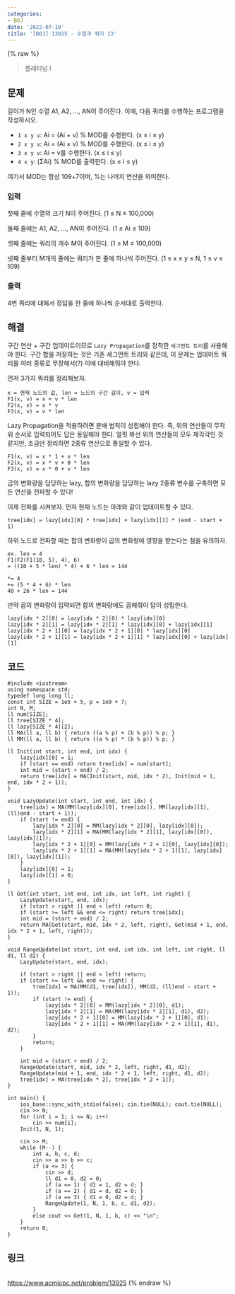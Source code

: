 ```yaml
---
categories:
- BOJ
date: '2022-07-10'
title: '[BOJ] 13925 - 수열과 쿼리 13'
---
```


{% raw %}
> 플래티넘 I<br>

## 문제
길이가 N인 수열 A1, A2, ..., AN이 주어진다. 이때, 다음 쿼리를 수행하는 프로그램을 작성하시오.

-   `1 x y v`: Ai = (Ai + v) % MOD를 수행한다. (x ≤ i ≤ y)
-   `2 x y v`: Ai  = (Ai × v) % MOD를 수행한다. (x ≤ i ≤ y)
-   `3 x y v`: Ai  = v를 수행한다. (x ≤ i ≤ y)
-   `4 x y`: (ΣAi) % MOD를 출력한다. (x ≤ i ≤ y)

여기서 MOD는 항상 109+7이며, %는 나머지 연산을 의미한다.

### 입력
첫째 줄에 수열의 크기 N이 주어진다. (1 ≤ N ≤ 100,000)

둘째 줄에는 A1, A2, ..., AN이 주어진다. (1 ≤ Ai  ≤ 109)

셋째 줄에는 쿼리의 개수 M이 주어진다. (1 ≤ M ≤ 100,000)

넷째 줄부터 M개의 줄에는 쿼리가 한 줄에 하나씩 주어진다. (1 ≤ x ≤ y ≤ N, 1 ≤ v ≤ 109)

### 출력
4번 쿼리에 대해서 정답을 한 줄에 하나씩 순서대로 출력한다.

## 해결
구간 연산 + 구간 업데이트이므로 `Lazy Propagation`를 장착한 `세그먼트 트리`를 사용해야 한다. 구간 합을 저장하는 것은 기존 세그먼트 트리와 같은데, 이 문제는 업데이트 쿼리를 여러 종류로 무장해서(?) 이에 대비해줘야 한다.

먼저 3가지 쿼리를 정리해보자. 
```
x = 현재 노드의 값, len = 노드의 구간 길이, v = 입력
F1(x, v) = x + v * len
F2(x, v) = x * v
F3(x, v) = v * len
```

Lazy Propagation을 적용하려면 분배 법칙이 성립해야 한다. 즉, 위의 연산들이 무작위 순서로 입력되어도 답은 동일해야 한다. 얼핏 봐선 위의 연산들이 모두 제각각인 것 같지만, 조금만 정리하면 2종류 연산으로 통일할 수 있다.
```
F1(x, v) = x * 1 + v * len
F2(x, v) = x * v + 0 * len
F3(x, v) = x * 0 + v * len
```
곱의 변화량을 담당하는 lazy, 합의 변화량을 담당하는 lazy 2종류 변수를 구축하면 모든 연산을 전파할 수 있다!

이제 전파를 시켜보자. 먼저 현재 노드는 아래와 같이 업데이트할 수 있다.
```
tree[idx] = lazy[idx][0] * tree[idx] + lazy[idx][1] * (end - start + 1)
```
하위 노드로 전파할 때는 합의 변화량이 곱의 변화량에 영향을 받는다는 점을 유의하자.
```
ex. len = 4
F1(F2(F1(10, 5), 4), 6)
= ((10 + 5 * len) * 4) + 6 * len = 144

*= 4
+= (5 * 4 + 6) * len
40 + 26 * len = 144
```
만약 곱의 변화량이 입력되면 합의 변화량에도 곱해줘야 답이 성립한다.
```
lazy[idx * 2][0] = lazy[idx * 2][0] * lazy[idx][0]
lazy[idx * 2][1] = lazy[idx * 2][1] * lazy[idx][0] + lazy[idx][1]
lazy[idx * 2 + 1][0] = lazy[idx * 2 + 1][0] * lazy[idx][0]
lazy[idx * 2 + 1][1] = lazy[idx * 2 + 1][1] * lazy[idx][0] + lazy[idx][1]
```

## 코드
```
#include <iostream>
using namespace std;
typedef long long ll;
const int SIZE = 1e5 + 5, p = 1e9 + 7;
int N, M;
ll num[SIZE];
ll tree[SIZE * 4];
ll lazy[SIZE * 4][2];
ll MA(ll a, ll b) { return ((a % p) + (b % p)) % p; }
ll MM(ll a, ll b) {	return ((a % p) * (b % p)) % p; }

ll Init(int start, int end, int idx) {
	lazy[idx][0] = 1;
	if (start == end) return tree[idx] = num[start];
	int mid = (start + end) / 2;
	return tree[idx] = MA(Init(start, mid, idx * 2), Init(mid + 1, end, idx * 2 + 1));
}

void LazyUpdate(int start, int end, int idx) {
	tree[idx] = MA(MM(lazy[idx][0], tree[idx]), MM(lazy[idx][1], (ll)end - start + 1));
	if (start != end) {
		lazy[idx * 2][0] = MM(lazy[idx * 2][0], lazy[idx][0]);
		lazy[idx * 2][1] = MA(MM(lazy[idx * 2][1], lazy[idx][0]), lazy[idx][1]);
		lazy[idx * 2 + 1][0] = MM(lazy[idx * 2 + 1][0], lazy[idx][0]);
		lazy[idx * 2 + 1][1] = MA(MM(lazy[idx * 2 + 1][1], lazy[idx][0]), lazy[idx][1]);
	}
	lazy[idx][0] = 1;
	lazy[idx][1] = 0;
}

ll Get(int start, int end, int idx, int left, int right) {
	LazyUpdate(start, end, idx);
	if (start > right || end < left) return 0;
	if (start >= left && end <= right) return tree[idx];
	int mid = (start + end) / 2;
	return MA(Get(start, mid, idx * 2, left, right), Get(mid + 1, end, idx * 2 + 1, left, right));
}

void RangeUpdate(int start, int end, int idx, int left, int right, ll d1, ll d2) {
	LazyUpdate(start, end, idx);

	if (start > right || end < left) return;
	if (start >= left && end <= right) {
		tree[idx] = MA(MM(d1, tree[idx]), MM(d2, (ll)end - start + 1));
		if (start != end) {
			lazy[idx * 2][0] = MM(lazy[idx * 2][0], d1);
			lazy[idx * 2][1] = MA(MM(lazy[idx * 2][1], d1), d2);
			lazy[idx * 2 + 1][0] = MM(lazy[idx * 2 + 1][0], d1);
			lazy[idx * 2 + 1][1] = MA(MM(lazy[idx * 2 + 1][1], d1), d2);
		}
		return;
	}

	int mid = (start + end) / 2;
	RangeUpdate(start, mid, idx * 2, left, right, d1, d2);
	RangeUpdate(mid + 1, end, idx * 2 + 1, left, right, d1, d2);
	tree[idx] = MA(tree[idx * 2], tree[idx * 2 + 1]);
}

int main() {
	ios_base::sync_with_stdio(false); cin.tie(NULL); cout.tie(NULL);
	cin >> N;
	for (int i = 1; i <= N; i++)
		cin >> num[i];
	Init(1, N, 1);

	cin >> M;
	while (M--) {
		int a, b, c, d;
		cin >> a >> b >> c;
		if (a <= 3) {
			cin >> d;
			ll d1 = 0, d2 = 0;
			if (a == 1) { d1 = 1, d2 = d; }
			if (a == 2) { d1 = d, d2 = 0; }
			if (a == 3) { d1 = 0, d2 = d; }
			RangeUpdate(1, N, 1, b, c, d1, d2);
		}
		else cout << Get(1, N, 1, b, c) << "\n";
	}
	return 0;
}
```

## 링크
<br>https://www.acmicpc.net/problem/13925
{% endraw %}